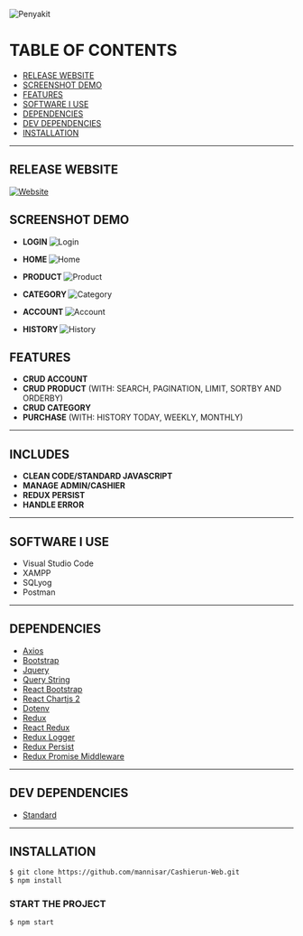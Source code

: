 ![Penyakit](https://user-images.githubusercontent.com/42530153/94930145-356e1100-04f0-11eb-89f0-ce60732ceeab.png)


# TABLE OF CONTENTS
- [RELEASE WEBSITE](#release-website)
- [SCREENSHOT DEMO](#screenshot-demo)
- [FEATURES](#FEATURES)
- [SOFTWARE I USE](#software-i-use)
- [DEPENDENCIES](#DEPENDENCIES)
- [DEV DEPENDENCIES](#dev-dependencies)
- [INSTALLATION](#INSTALLATION)
<hr>

## RELEASE WEBSITE
<a href="http://bit.ly/Cashierun-Web-Demo">
  <img alt="Website" src="https://img.shields.io/website?url=http%3A%2F%2Fbit.ly%2FCashierun-Web-Demo">
</a>

## SCREENSHOT DEMO
- <b>LOGIN </b>
![Login](https://user-images.githubusercontent.com/42530153/78211824-4655af80-74d8-11ea-837b-595ea448ffc1.jpg)

- <b> HOME </b>
![Home](https://user-images.githubusercontent.com/42530153/78211864-608f8d80-74d8-11ea-9336-0a2519708ca8.jpg)

- <b> PRODUCT </b>
![Product](https://user-images.githubusercontent.com/42530153/78211903-7e5cf280-74d8-11ea-9444-c799604adece.jpg)

- <b> CATEGORY </b>
![Category](https://user-images.githubusercontent.com/42530153/78211928-903e9580-74d8-11ea-8023-84147c5a502f.jpg)

- <b> ACCOUNT </b>
![Account](https://user-images.githubusercontent.com/42530153/78211946-a0567500-74d8-11ea-8cc7-d9a6ef1a10e9.jpg)

- <b> HISTORY </b>
![History](https://user-images.githubusercontent.com/42530153/78211961-ab110a00-74d8-11ea-810e-2588002c531d.jpg)

## FEATURES
- <b>CRUD ACCOUNT</b>
- <b>CRUD PRODUCT</b> (WITH: SEARCH, PAGINATION, LIMIT, SORTBY AND ORDERBY)
- <b>CRUD CATEGORY</b>
- <b>PURCHASE</b> (WITH: HISTORY TODAY, WEEKLY, MONTHLY)
<hr>

## INCLUDES
- <b>CLEAN CODE/STANDARD JAVASCRIPT</b>
- <b>MANAGE ADMIN/CASHIER</b>
- <b>REDUX PERSIST</b>
- <b>HANDLE ERROR</b>
<hr>

## SOFTWARE I USE
- Visual Studio Code
- XAMPP
- SQLyog
- Postman
<hr>

## DEPENDENCIES
* [Axios](https://nodejs.org/en/)
* [Bootstrap](http://bootstrap.com/)
* [Jquery](https://www.npmjs.com/package/jquery)
* [Query String](https://www.npmjs.com/package/query-string)
* [React Bootstrap](https://www.npmjs.com/package/react-bootstrap)
* [React Chartjs 2](https://www.npmjs.com/package/react-chartjs-2)
* [Dotenv](https://www.npmjs.com/package/dotenv)
* [Redux](https://www.npmjs.com/package/redux)
* [React Redux](https://www.npmjs.com/package/react-redux)
* [Redux Logger](https://www.npmjs.com/package/redux-logger)
* [Redux Persist](https://www.npmjs.com/package/redux-persist)
* [Redux Promise Middleware](https://www.npmjs.com/package/redux-promise-middleware)
<hr>

## DEV DEPENDENCIES
* [Standard](https://www.npmjs.com/package/standard)
<hr>

## INSTALLATION
```bash
$ git clone https://github.com/mannisar/Cashierun-Web.git
$ npm install
```

### START THE PROJECT
```bash
$ npm start
```
